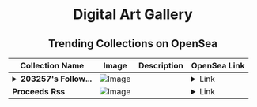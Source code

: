 <div align="center">

# Digital Art Gallery

## Trending Collections on OpenSea

| Collection Name                       | Image                                                                                     | Description                       | OpenSea Link                                                                                          |
|---------------------------------------|-------------------------------------------------------------------------------------------|-----------------------------------|--------------------------------------------------------------------------------------------------------|
| **<details><summary>203257's Follow...</summary>203257's Follower</details>** | ![Image](https://i.seadn.io/s/raw/files/19f9f090920392cc3650cbdf4361755b.png?w=500&auto=format?w=200&auto=format) |  | <details><summary>Link</summary>[203257's Follower](https://opensea.io/collection/203257-s-follower)</details> |
| **Proceeds Rss** | ![Image](https://i.seadn.io/s/raw/files/7987016e3a1ea70f383d88f982e97ea4.jpg?w=500&auto=format?w=200&auto=format) |  | <details><summary>Link</summary>[Proceeds Rss](https://opensea.io/collection/proceeds-rss)</details> |

</div>